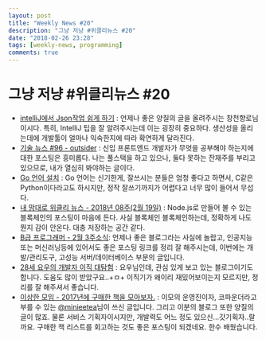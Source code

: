 ```yaml
---
layout: post
title: "Weekly News #20"
description: "그냥 저냥 #위클리뉴스 #20"
date: "2018-02-26 23:28"
tags: [weekly-news, programming]
comments: true
---
```




# 그냥 저냥 #위클리뉴스 #20

* [intelliJ에서 Json작업 쉽게 하기](http://jojoldu.tistory.com/273) : 언제나 좋은 양질의 글을 올려주시는 창천향로님이시다. 특히, IntelliJ 팁을 잘 알려주시는데 이는 굉장히 중요하다. 생산성을 올리는데에 개발툴이 얼마나 익숙한지에 따라 확연하게 달라진다. 
* [기술 뉴스 #96 - outsider](https://blog.outsider.ne.kr/1352) : 신입 프론트엔드 개발자가 무엇을 공부해야 하는지에 대한 포스팅은 흥미롭다. 나는 풀스택을 하고 있으나, 둘다 못하는 잔재주를 부리고 있으므로, 내가 열심히 봐야하는 글이다. 
* [Go 언어 설치](https://blog.outsider.ne.kr/1349) : Go 언어는 신기한게, 잘쓰시는 분들은 엄청 좋다고 하면서, C같은 Python이다라고도 하시지만, 정작 잘쓰기까지가 어렵다고 너무 많이 들어서 무섭다.
* [내 맘대로 위클리 뉴스 - 2018년 08주(2월 19일)](https://www.sangkon.com/2018/02/19/sigamdream_weekly_2018_08/) : Node.js로 만들어 볼 수 있는 블록체인의 포스팅이 마음에 든다. 사실 블록체인 블록체인하는데, 정확하게 나도 뭔지 감이 안온다. 대충 저장하는 공간 같다. 
* [B급 프로그래머 - 2월 3주소식](http://jhrogue.blogspot.kr/2018/02/b-2-3.html): 언제나 좋은 블로그라는 사실에 놀랍고, 인공지능 또는 머신러닝등에 있어서도 좋은 포스팅 링크를 정리 잘 해주시는데, 이번에는 개발/관리도구, 고성능 서버/데이터베이스 부문의 글입니다. 
* [28세 요우의 개발자 이직 대탐험](http://luckyyowu.tistory.com/382) : 요우님인데, 관심 있게 보고 있는 블로그이기도 합니다. 도움도 많이 받았구요..+ㅁ+ 이직기가 왜이리 재밌어보이는지 모르지만, 정리를 잘 해주셔서 좋습니다. 
* [이상한 모임 - 2017년에 구매한 책을 모아보자.](http://blog.weirdx.io/post/53582) : 이모의 운영진이자, 코파운더라고 부를 수 있는 [@minieetea](https://twitter.com/minieetea)님이 쓰신 글입니다. 그리고 이분의 블로그 또한 양질의 글이 많죠. 물론 서비스 기획자이시지만, 개발력도 어느 정도 있으신...갓기획자..랄까요. 구매한 책 리스트를 회고하는 것도 좋은 포스팅이 되겠네요. 한수 배웠습니다. 
